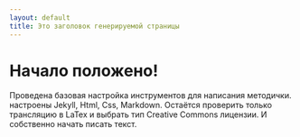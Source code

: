 ```yaml
---
layout: default
title: Это заголовок генерируемой страницы
---
```


# Начало положено!

Проведена базовая настройка инструментов для написания методички. настроены Jekyll, Html, Css, Markdown. Остаётся проверить только трансляцию в LaTex и выбрать тип Creative Commons лицензии. И собственно начать писать текст.



